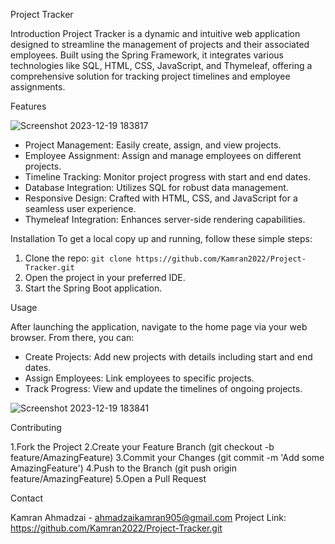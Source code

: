 Project Tracker

Introduction
Project Tracker is a dynamic and intuitive web application designed to streamline the management of projects and their associated employees. Built using the Spring Framework, it integrates various technologies like SQL, HTML, CSS, JavaScript, and Thymeleaf, offering a comprehensive solution for tracking project timelines and employee assignments.

Features


![Screenshot 2023-12-19 183817](https://github.com/Kamran2022/Project-Tracker/assets/97768463/9d58322d-c709-4bea-a6df-1fe892244920)


- Project Management: Easily create, assign, and view projects.
- Employee Assignment: Assign and manage employees on different projects.
- Timeline Tracking: Monitor project progress with start and end dates.
- Database Integration: Utilizes SQL for robust data management.
- Responsive Design: Crafted with HTML, CSS, and JavaScript for a seamless user experience.
- Thymeleaf Integration: Enhances server-side rendering capabilities.

Installation
To get a local copy up and running, follow these simple steps:

1. Clone the repo: `git clone https://github.com/Kamran2022/Project-Tracker.git`
2. Open the project in your preferred IDE.
3. Start the Spring Boot application.


Usage

After launching the application, navigate to the home page via your web browser. From there, you can:

- Create Projects: Add new projects with details including start and end dates.
- Assign Employees: Link employees to specific projects.
- Track Progress: View and update the timelines of ongoing projects.

![Screenshot 2023-12-19 183841](https://github.com/Kamran2022/Project-Tracker/assets/97768463/75106023-8701-4a26-811a-bd7b0378541a)

Contributing

1.Fork the Project
2.Create your Feature Branch (git checkout -b feature/AmazingFeature)
3.Commit your Changes (git commit -m 'Add some AmazingFeature')
4.Push to the Branch (git push origin feature/AmazingFeature)
5.Open a Pull Request

Contact

Kamran Ahmadzai - ahmadzaikamran905@gmail.com
Project Link: https://github.com/Kamran2022/Project-Tracker.git
